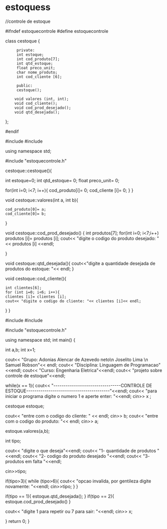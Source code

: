 # estoquess
//controle de estoque 


#ifndef estoquecontrole
#define estoquecontrole

class cestoque {
         
         private: 
         int estoque; 
         int cod_produto[7];
		 int qtd_estoque;
		 float preco_unit;
		 char nome_produto;
		 int cod_cliente [6]; 
		 
		 public: 
		 cestoque();
		
		void valores (int, int); 
		void cod_cliente();
		void cod_prod_desejado();
		void qtd_desejada(); 
		    
};

#endif


#include <iostream>
#include <cmath>

using namespace std; 

#include "estoquecontrole.h"

cestoque::cestoque(){

int estoque=0;
int qtd_estoque= 0;
float preco_unit= 0;

for(int i=0; i<7; i++){
    cod_produto[i]= 0;
    cod_cliente [i]= 0;
}
}

void cestoque::valores(int a, int b){
    
    cod_produto[0]= a;
    cod_cliente[0]= b;

}

void cestoque::cod_prod_desejado()	{
    int produtos[7];
    for(int i=0; i<7;i++)
    produtos [i]= produtos [i];
cout<< "digite o codigo do produto desejado: "<< produtos [i] <<endl;

}
	
void cestoque::qtd_desejada(){
	cout<<"digite a quantidade desejada de produtos do estoque: "<< endl;
}	

void cestoque::cod_cliente(){
	
	int clientes[6];
	for (int i=0; i<6; i++){
	clientes [i]= clientes [i];
	cout<< "digite o codigo do cliente: "<< clientes [i]<< endl;
}
}	

#include <iostream>	
#include <cmath>

#include "estoquecontrole.h"

using namespace std; 
int main() {

int a,b;
int x=1;

cout<< "Grupo: Adonias Alencar de Azevedo neto\n Joselito Lima \n Samuel Robson"<< endl;
cout<< "Disciplina: Linguagem de Programacao"<<endl;
cout<< "Curso: Engenharia Eletrica"<<endl;
cout<< "projeto sobre controle de estoque"<<endl;

while(x == 1){
cout<< "---------------------------------CONTROLE DE ESTOQUE-----------------------------------------"<<endl; 
cout<< "para iniciar o programa digite o numero 1 e aperte enter:  "<<endl;
cin>> x ;

cestoque estoque; 

cout<< "entre com o codigo do cliente: " << endl;
cin>> b;
cout<< "entre com o codigo do produto: "<< endl;
cin>> a;

estoque.valores(a,b);

int tipo; 

cout<< "digite o que deseja"<<endl;
cout<< "1- quantidade de produtos "<<endl;
cout<< "2- codigo do produto desejado "<<endl;
cout<< "3- produtos em falta "<<endl;

cin>>tipo;

if(tipo>3){
	while (tipo>6){
	cout<< "opcao invalida, por gentileza digite novamente: "<<endl;
    cin>>tipo;
	}
}

if(tipo == 1){
estoque.qtd_desejada();
}
if(tipo == 2){
estoque.cod_prod_desejado()
}


cout<< "digite 1 para repetir ou 7 para sair: "<<endl;
cin>> x;



}
return 0;
}

